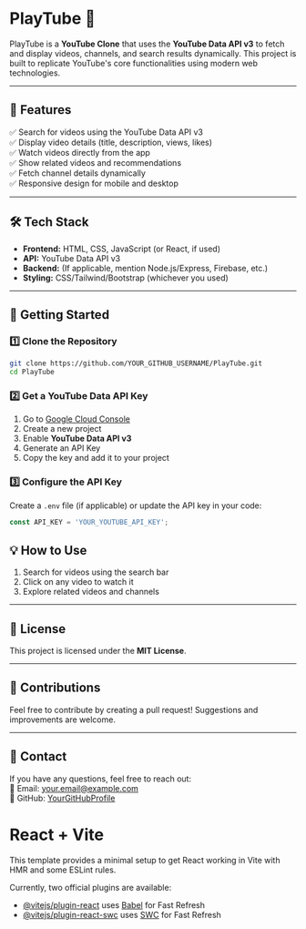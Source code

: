 # PlayTube 🎥

PlayTube is a **YouTube Clone** that uses the **YouTube Data API v3** to fetch and display videos, channels, and search results dynamically. This project is built to replicate YouTube's core functionalities using modern web technologies.

---

## 🚀 Features

✅ Search for videos using the YouTube Data API v3  
✅ Display video details (title, description, views, likes)  
✅ Watch videos directly from the app  
✅ Show related videos and recommendations  
✅ Fetch channel details dynamically  
✅ Responsive design for mobile and desktop  

---

## 🛠️ Tech Stack

- **Frontend:** HTML, CSS, JavaScript (or React, if used)  
- **API:** YouTube Data API v3  
- **Backend:** (If applicable, mention Node.js/Express, Firebase, etc.)
- **Styling:** CSS/Tailwind/Bootstrap (whichever you used)  

---

## 🔑 Getting Started

### 1️⃣ Clone the Repository
```sh
git clone https://github.com/YOUR_GITHUB_USERNAME/PlayTube.git
cd PlayTube
```

### 2️⃣ Get a YouTube Data API Key
1. Go to [Google Cloud Console](https://console.cloud.google.com/)
2. Create a new project
3. Enable **YouTube Data API v3**
4. Generate an API Key
5. Copy the key and add it to your project

### 3️⃣ Configure the API Key
Create a `.env` file (if applicable) or update the API key in your code:
```js
const API_KEY = 'YOUR_YOUTUBE_API_KEY';
```



## 💡 How to Use
1. Search for videos using the search bar
2. Click on any video to watch it
3. Explore related videos and channels

---

## 📜 License
This project is licensed under the **MIT License**.

---

## 🙌 Contributions
Feel free to contribute by creating a pull request! Suggestions and improvements are welcome. 

---

## 📩 Contact
If you have any questions, feel free to reach out:  
📧 Email: your.email@example.com  
🔗 GitHub: [YourGitHubProfile](https://github.com/YOUR_GITHUB_USERNAME)  



# React + Vite

This template provides a minimal setup to get React working in Vite with HMR and some ESLint rules.

Currently, two official plugins are available:

- [@vitejs/plugin-react](https://github.com/vitejs/vite-plugin-react/blob/main/packages/plugin-react/README.md) uses [Babel](https://babeljs.io/) for Fast Refresh
- [@vitejs/plugin-react-swc](https://github.com/vitejs/vite-plugin-react-swc) uses [SWC](https://swc.rs/) for Fast Refresh

